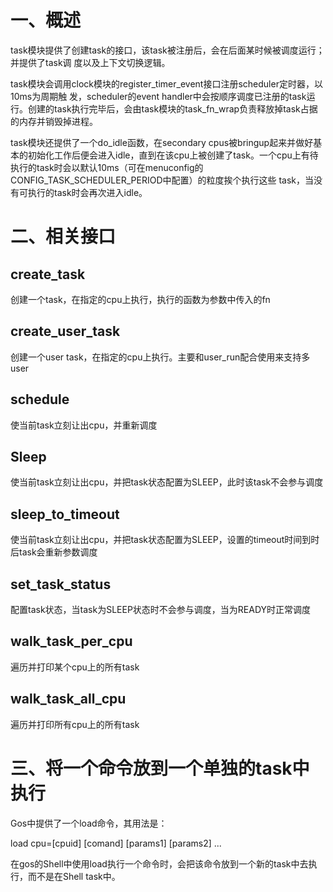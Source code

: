 # 一、概述
task模块提供了创建task的接口，该task被注册后，会在后⾯某时候被调度运⾏；并提供了task调 度以及上下⽂切换逻辑。

task模块会调⽤clock模块的register_timer_event接⼝注册scheduler定时器，以10ms为周期触 发，scheduler的event handler中会按顺序调度已注册的task运⾏。创建的task执行完毕后，会由task模块的task_fn_wrap负责释放掉task占据的内存并销毁掉进程。

task模块还提供了⼀个do_idle函数，在secondary cpus被bringup起来并做好基本的初始化工作后便会进入idle，直到在该cpu上被创建了task。⼀个cpu上有待执行的task时会以默认10ms（可在menuconfig的CONFIG_TASK_SCHEDULER_PERIOD中配置）的粒度挨个执行这些 task，当没有可执行的task时会再次进入idle。

# 二、相关接口
## create_task
创建一个task，在指定的cpu上执行，执行的函数为参数中传入的fn

## create_user_task
创建一个user task，在指定的cpu上执行。主要和user_run配合使用来支持多user

## schedule
使当前task立刻让出cpu，并重新调度

## Sleep
使当前task立刻让出cpu，并把task状态配置为SLEEP，此时该task不会参与调度

## sleep_to_timeout
使当前task立刻让出cpu，并把task状态配置为SLEEP，设置的timeout时间到时后task会重新参数调度

## set_task_status
配置task状态，当task为SLEEP状态时不会参与调度，当为READY时正常调度

## walk_task_per_cpu
遍历并打印某个cpu上的所有task

## walk_task_all_cpu
遍历并打印所有cpu上的所有task

# 三、将一个命令放到一个单独的task中执行
Gos中提供了一个load命令，其用法是：

load cpu=[cpuid] [comand] [params1] [params2] ...

在gos的Shell中使用load执行一个命令时，会把该命令放到一个新的task中去执行，而不是在Shell task中。

